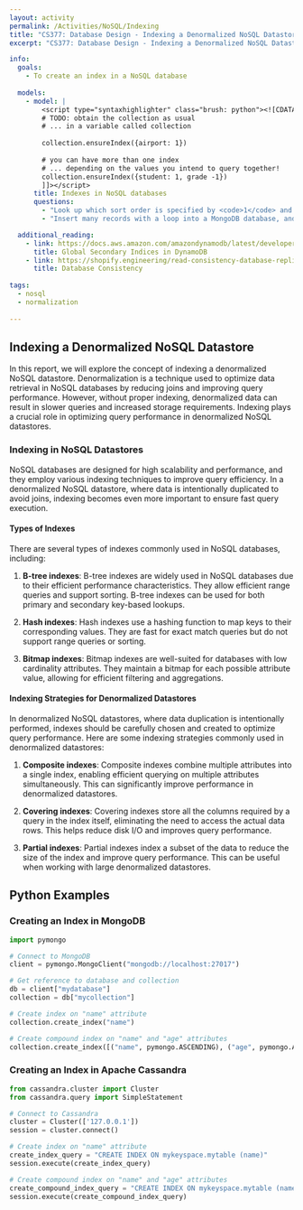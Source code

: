 ```yaml
---
layout: activity
permalink: /Activities/NoSQL/Indexing
title: "CS377: Database Design - Indexing a Denormalized NoSQL Datastore"
excerpt: "CS377: Database Design - Indexing a Denormalized NoSQL Datastore"

info:
  goals: 
    - To create an index in a NoSQL database
    
  models:
    - model: |
        <script type="syntaxhighlighter" class="brush: python"><![CDATA[    
        # TODO: obtain the collection as usual
        # ... in a variable called collection
        
        collection.ensureIndex({airport: 1})
        
        # you can have more than one index 
        # ... depending on the values you intend to query together!
        collection.ensureIndex({student: 1, grade -1})
        ]]></script>
      title: Indexes in NoSQL databases
      questions:
        - "Look up which sort order is specified by <code>1</code> and which by <code>-1</code>."
        - "Insert many records with a loop into a MongoDB database, and query it with and without an index.  What speedup do you observe for varying numbers of <code>N</code> documents in your collection?  You can use the <code>.explain()</code> method on the cursor returned by your call to <code>find()</code> to obtain information about the time required to execute the query, as well as whether an index (<code>BtreeCursor</code>) was used or not (<code>BasicCursor</code>)."

  additional_reading:
    - link: https://docs.aws.amazon.com/amazondynamodb/latest/developerguide/GSI.html
      title: Global Secondary Indices in DynamoDB
    - link: https://shopify.engineering/read-consistency-database-replicas
      title: Database Consistency
      
tags:
  - nosql
  - normalization
  
---
```


## Indexing a Denormalized NoSQL Datastore
In this report, we will explore the concept of indexing a denormalized NoSQL datastore. Denormalization is a technique used to optimize data retrieval in NoSQL databases by reducing joins and improving query performance. However, without proper indexing, denormalized data can result in slower queries and increased storage requirements. Indexing plays a crucial role in optimizing query performance in denormalized NoSQL datastores.

### Indexing in NoSQL Datastores
NoSQL databases are designed for high scalability and performance, and they employ various indexing techniques to improve query efficiency. In a denormalized NoSQL datastore, where data is intentionally duplicated to avoid joins, indexing becomes even more important to ensure fast query execution.

#### Types of Indexes
There are several types of indexes commonly used in NoSQL databases, including:

1. **B-tree indexes**: B-tree indexes are widely used in NoSQL databases due to their efficient performance characteristics. They allow efficient range queries and support sorting. B-tree indexes can be used for both primary and secondary key-based lookups.

2. **Hash indexes**: Hash indexes use a hashing function to map keys to their corresponding values. They are fast for exact match queries but do not support range queries or sorting.

3. **Bitmap indexes**: Bitmap indexes are well-suited for databases with low cardinality attributes. They maintain a bitmap for each possible attribute value, allowing for efficient filtering and aggregations.

#### Indexing Strategies for Denormalized Datastores
In denormalized NoSQL datastores, where data duplication is intentionally performed, indexes should be carefully chosen and created to optimize query performance. Here are some indexing strategies commonly used in denormalized datastores:

1. **Composite indexes**: Composite indexes combine multiple attributes into a single index, enabling efficient querying on multiple attributes simultaneously. This can significantly improve performance in denormalized datastores.

2. **Covering indexes**: Covering indexes store all the columns required by a query in the index itself, eliminating the need to access the actual data rows. This helps reduce disk I/O and improves query performance.

3. **Partial indexes**: Partial indexes index a subset of the data to reduce the size of the index and improve query performance. This can be useful when working with large denormalized datastores.

## Python Examples

### Creating an Index in MongoDB
```python
import pymongo

# Connect to MongoDB
client = pymongo.MongoClient("mongodb://localhost:27017")

# Get reference to database and collection
db = client["mydatabase"]
collection = db["mycollection"]

# Create index on "name" attribute
collection.create_index("name")

# Create compound index on "name" and "age" attributes
collection.create_index([("name", pymongo.ASCENDING), ("age", pymongo.ASCENDING)])
```

### Creating an Index in Apache Cassandra
```python
from cassandra.cluster import Cluster
from cassandra.query import SimpleStatement

# Connect to Cassandra
cluster = Cluster(['127.0.0.1'])
session = cluster.connect()

# Create index on "name" attribute
create_index_query = "CREATE INDEX ON mykeyspace.mytable (name)"
session.execute(create_index_query)

# Create compound index on "name" and "age" attributes
create_compound_index_query = "CREATE INDEX ON mykeyspace.mytable (name, age)"
session.execute(create_compound_index_query)
```
